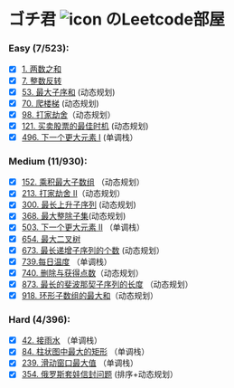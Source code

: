 # ゴチ君 ![icon](https://i.loli.net/2020/10/05/APvmanVlE8iUQ1p.jpg) のLeetcode部屋

### Easy (7/523): 
  - [x] [1. 两数之和](https://leetcode-cn.com/problems/two-sum/) 
  - [x] [7. 整数反转](https://leetcode-cn.com/problems/reverse-integer/)
  - [x] [53. 最大子序和](https://leetcode-cn.com/problems/maximum-subarray/) (动态规划)
  - [x] [70. 爬楼梯](https://leetcode-cn.com/problems/climbing-stairs/) (动态规划)
  - [x] [98. 打家劫舍](https://leetcode-cn.com/problems/house-robber/)（动态规划）
  - [x] [121. 买卖股票的最佳时机](https://leetcode-cn.com/problems/best-time-to-buy-and-sell-stock/) (动态规划)
  - [x] [496. 下一个更大元素 I](https://leetcode-cn.com/problems/next-greater-element-i/) (单调栈）
### Medium (11/930):
  - [x] [152. 乘积最大子数组](https://leetcode-cn.com/problems/maximum-product-subarray/) （动态规划）
  - [x] [213. 打家劫舍 II](https://leetcode-cn.com/problems/house-robber-ii/)（动态规划）
  - [x] [300. 最长上升子序列](https://leetcode-cn.com/problems/longest-increasing-subsequence/) (动态规划)
  - [x] [368. 最大整除子集](https://leetcode-cn.com/problems/largest-divisible-subset/)(动态规划)
  - [x] [503. 下一个更大元素 II](https://leetcode-cn.com/problems/next-greater-element-ii/) （单调栈）
  - [x] [654. 最大二叉树](https://leetcode-cn.com/problems/maximum-binary-tree/)
  - [x] [673. 最长递增子序列的个数](https://leetcode-cn.com/problems/number-of-longest-increasing-subsequence/) (动态规划）
  - [x] [739.每日温度](https://leetcode-cn.com/problems/daily-temperatures/) （单调栈）
  - [x] [740. 删除与获得点数](https://leetcode-cn.com/problems/delete-and-earn/)（动态规划）
  - [x] [873. 最长的斐波那契子序列的长度](https://leetcode-cn.com/problems/length-of-longest-fibonacci-subsequence/) （动态规划）
  - [x] [918. 环形子数组的最大和](https://leetcode-cn.com/problems/maximum-sum-circular-subarray/)（动态规划）
### Hard (4/396):
  - [x] [42. 接雨水](https://leetcode-cn.com/problems/trapping-rain-water/) （单调栈）
  - [x] [84. 柱状图中最大的矩形](https://leetcode-cn.com/problems/largest-rectangle-in-histogram/) （单调栈）
  - [x] [239. 滑动窗口最大值](https://leetcode-cn.com/problems/sliding-window-maximum/) （单调栈）
  - [x] [354. 俄罗斯套娃信封问题](https://leetcode-cn.com/problems/russian-doll-envelopes/) (排序+动态规划）
